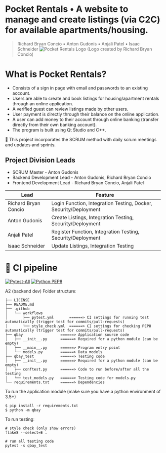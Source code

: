 # Pocket Rentals • A website to manage and create listings (via C2C) for available apartments/housing.
> Richard Bryan Concio • Anton Gudonis • Anjali Patel • Isaac Schneider
![Pocket Rentals Logo](https://github.com/richardbryanconcio/Pocket-Rentals/assets/101062026/4935be7c-e495-4530-a179-a568a45e32a5)
> (Logo created by Richard Bryan Concio)

# What is Pocket Rentals?
- Consists of a sign in page with email and passwords to an existing account.
- Users are able to create and book listings for housing/apartment rentals through an online application.
- A verified guest can review listings made by other users.
- User payment is directly through their balance on the online application.
- A user can add money to their account through online banking (transfer directly from their own banking account).
- The program is built using Qt Studio and C++.

🚀 This project incorporates the SCRUM method with daily scrum meetings and updates and sprints.

## Project Division Leads
- SCRUM Master - Anton Gudonis
- Backend Development Lead - Anton Gudonis, Richard Bryan Concio
- Frontend Development Lead - Richard Bryan Concio, Anjali Patel

| Lead | Feature |
| ----------- | ----------- |
| Richard Bryan Concio | Login Function, Integration Testing, Docker, Security/Deployment |
| Anton Gudonis | Create Listings, Integration Testing, Security/Deployment |
| Anjali Patel | Register Function, Integration Testing, Security/Deployment |
| Isaac Schneider | Update Listings, Integration Testing |

# 🍱 CI pipeline

[![Pytest-All](https://github.com/richardbryanconcio/CISC-CMPE-327-/actions/workflows/pytest.yml/badge.svg)](https://github.com/richardbryanconcio/CISC-CMPE-327-/actions/workflows/pytest.yml)
[![Python PEP8](https://github.com/richardbryanconcio/CISC-CMPE-327-/actions/workflows/PythonPEP8.yml/badge.svg)](https://github.com/richardbryanconcio/CISC-CMPE-327-/actions/workflows/PythonPEP8.yml)

A2 (backend dev) Folder structure:

```
├── LICENSE
├── README.md
├── .github
│   └── workflows
│       ├── pytest.yml       ======> CI settings for running test automatically (trigger test for commits/pull-requests)
│       └── style_check.yml  ======> CI settings for checking PEP8 automatically (trigger test for commits/pull-requests)
├── qbay                 ======> Application source code
│   ├── __init__.py      ======> Required for a python module (can be empty)
│   ├── __main__.py      ======> Program entry point
│   └── models.py        ======> Data models
├── qbay_test            ======> Testing code
│   ├── __init__.py      ======> Required for a python module (can be empty)
│   ├── conftest.py      ======> Code to run before/after all the testing
│   └── test_models.py   ======> Testing code for models.py
└── requirements.txt     ======> Dependencies
```

To run the application module (make sure you have a python environment of 3.5+)

```
$ pip install -r requirements.txt
$ python -m qbay
```

To run testing:

```
# style check (only show errors)
flake8 --select=E .  

# run all testing code 
pytest -s qbay_test

```



